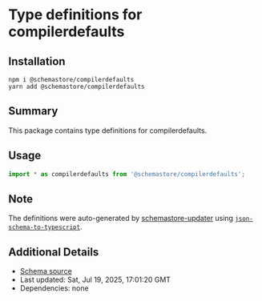 # Type definitions for compilerdefaults

## Installation

```
npm i @schemastore/compilerdefaults
yarn add @schemastore/compilerdefaults
```

## Summary

This package contains type definitions for compilerdefaults.

## Usage

```ts
import * as compilerdefaults from '@schemastore/compilerdefaults';
```

## Note

The definitions were auto-generated by [schemastore-updater](https://github.com/ffflorian/schemastore-updater) using [`json-schema-to-typescript`](https://www.npmjs.com/package/json-schema-to-typescript).

## Additional Details

* [Schema source](https://github.com/SchemaStore/schemastore/tree/master/src/schemas/json/compilerdefaults)
* Last updated: Sat, Jul 19, 2025, 17:01:20 GMT
* Dependencies: none

